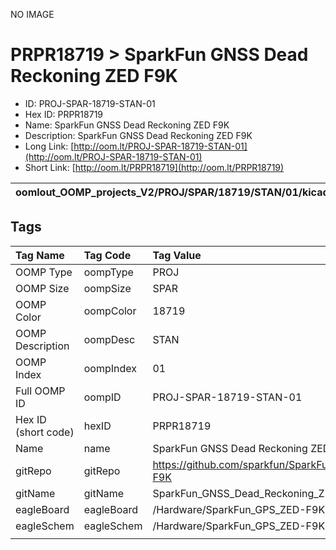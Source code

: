


  
NO IMAGE  
# PRPR18719 > SparkFun GNSS Dead Reckoning ZED F9K

- ID: PROJ-SPAR-18719-STAN-01
- Hex ID: PRPR18719
- Name: SparkFun GNSS Dead Reckoning ZED F9K
- Description: SparkFun GNSS Dead Reckoning ZED F9K
- Long Link: [http://oom.lt/PROJ-SPAR-18719-STAN-01](http://oom.lt/PROJ-SPAR-18719-STAN-01)
- Short Link: [http://oom.lt/PRPR18719](http://oom.lt/PRPR18719)
  

|oomlout_OOMP_projects_V2/PROJ/SPAR/18719/STAN/01/kicadPcb3dFront.png|oomlout_OOMP_projects_V2/PROJ/SPAR/18719/STAN/01/kicadPcb3dBack.png|oomlout_OOMP_projects_V2/PROJ/SPAR/18719/STAN/01/kicadPcb3d.png||
| :---: | :---: | :---: | :---: |

## Tags
  

|Tag Name|Tag Code|Tag Value|
| :--- | :--- | :--- |
|OOMP Type|oompType|PROJ|
|OOMP Size|oompSize|SPAR|
|OOMP Color|oompColor|18719|
|OOMP Description|oompDesc|STAN|
|OOMP Index|oompIndex|01|
|Full OOMP ID|oompID|PROJ-SPAR-18719-STAN-01|
|Hex ID (short code)|hexID|PRPR18719|
|Name|name|SparkFun GNSS Dead Reckoning ZED F9K|
|gitRepo|gitRepo|https://github.com/sparkfun/SparkFun_GNSS_Dead_Reckoning_ZED-F9K|
|gitName|gitName|SparkFun_GNSS_Dead_Reckoning_ZED-F9K|
|eagleBoard|eagleBoard|/Hardware/SparkFun_GPS_ZED-F9K.brd|
|eagleSchem|eagleSchem|/Hardware/SparkFun_GPS_ZED-F9K.sch|
||||
